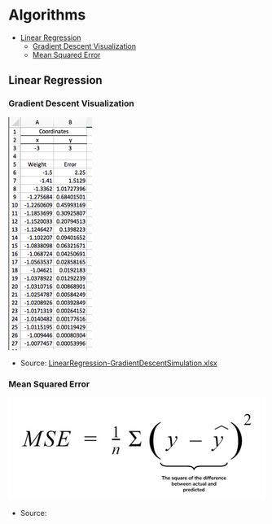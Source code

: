 # Algorithms

* [Linear Regression](#linear-regression)
    * [Gradient Descent Visualization](#gradient-descent-visualization)
    * [Mean Squared Error](#mean-squared-error)

## Linear Regression

### Gradient Descent Visualization

![Gradient Descent Visualization](./LinearRegression-GradientDescentSimulation.png)

* Source: [LinearRegression-GradientDescentSimulation.xlsx](./LinearRegression-GradientDescentSimulation.xlsx)

### Mean Squared Error

![Mean Squared Error](./LinearRegression-MeanSquaredError.jpg)

* Source:
